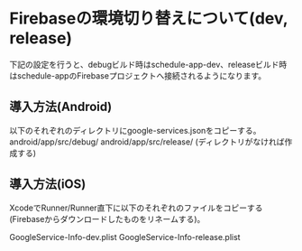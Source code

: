 # Firebaseの環境切り替えについて(dev, release)

下記の設定を行うと、debugビルド時はschedule-app-dev、releaseビルド時はschedule-appのFirebaseプロジェクトへ接続されるようになります。


## 導入方法(Android)

以下のそれぞれのディレクトリにgoogle-services.jsonをコピーする。
android/app/src/debug/
android/app/src/release/ (ディレクトリがなければ作成する)

## 導入方法(iOS)

XcodeでRunner/Runner直下に以下のそれぞれのファイルをコピーする(Firebaseからダウンロードしたものをリネームする)。

GoogleService-Info-dev.plist
GoogleService-Info-release.plist
